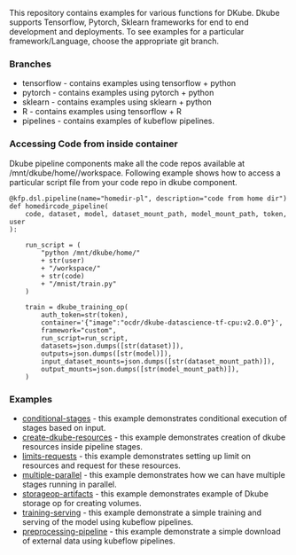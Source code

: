 This repository contains examples for various functions for DKube. Dkube supports Tensorflow, Pytorch, Sklearn frameworks for end to end development and deployments. To see examples for a particular framework/Language, choose the appropriate git branch.


### Branches

- tensorflow - contains examples using tensorflow + python
- pytorch - contains examples using pytorch + python
- sklearn - contains examples using sklearn + python
- R - contains examples using tensorflow + R
- pipelines - contains examples of kubeflow pipelines. 


### Accessing Code from inside container
Dkube pipeline components make all the code repos available at /mnt/dkube/home//workspace. Following example shows how to access a particular script file from your code repo in dkube component.

```python3
@kfp.dsl.pipeline(name="homedir-pl", description="code from home dir")
def homedircode_pipeline(
    code, dataset, model, dataset_mount_path, model_mount_path, token, user
):

    run_script = (
        "python /mnt/dkube/home/"
        + str(user)
        + "/workspace/"
        + str(code)
        + "/mnist/train.py"
    )

    train = dkube_training_op(
        auth_token=str(token),
        container='{"image":"ocdr/dkube-datascience-tf-cpu:v2.0.0"}',
        framework="custom",
        run_script=run_script,
        datasets=json.dumps([str(dataset)]),
        outputs=json.dumps([str(model)]),
        input_dataset_mounts=json.dumps([str(dataset_mount_path)]),
        output_mounts=json.dumps([str(model_mount_path)]),
    )
```
### Examples
- [conditional-stages](conditional-stages) - this example demonstrates conditional execution of stages based on input. 
- [create-dkube-resources](create-dkube-resources) - this example demonstrates creation of dkube resources inside pipeline stages.
- [limits-requests](limits-requests) - this example demonstrates setting up limit on resources and request for these resources.
- [multiple-parallel](multiple-parallel) -  this example demonstrates how we can have multiple stages running in parallel.
- [storageop-artifacts](storageop-artifacts)  - this example demonstrates example of Dkube storage op for creating volumes.
- [training-serving](training-serving) - this example demonstrate a simple training and serving of the model using kubeflow pipelines.
- [preprocessing-pipeline](preprocessing-pipeline) - this example demonstrate a simple download of external data using kubeflow pipelines.
